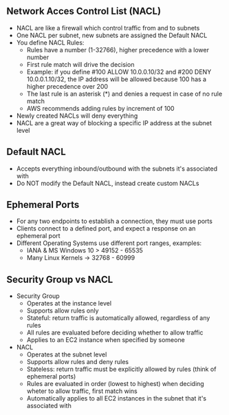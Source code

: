 ## Network Acces Control List (NACL)

- NACL are like a firewall which control traffic from and to subnets
- One NACL per subnet, new subnets are assigned the Default NACL
- You define NACL Rules:
    - Rules have a number (1-32766), higher precedence with a lower number
    - First rule match will drive the decision
    - Example: if you define #100 ALLOW 10.0.0.10/32 and #200 DENY 10.0.0.1.10/32, the IP address will be allowed because 100 has a higher precedence over 200
    - The last rule is an asterisk (*) and denies a request in case of no rule match
    - AWS recommends adding rules by increment of 100
- Newly created NACLs will deny everything
- NACL are a great way of blocking a specific IP address at the subnet level

## Default NACL
- Accepts everything inbound/outbound with the subnets it's associated with
- Do NOT modify the Default NACL, instead create custom NACLs

## Ephemeral Ports
- For any two endpoints to establish a connection, they must use ports
- Clients connect to a defined port, and expect a response on an ephemeral port
- Different Operating Systems use different port ranges, examples:
    - IANA & MS Windows 10 > 49152 - 65535
    - Many Linux Kernels -> 32768 - 60999

## Security Group vs NACL

- Security Group
    - Operates at the instance level
    - Supports allow rules only
    - Stateful: return traffic is automatically allowed, regardless of any rules
    - All rules are evaluated before deciding whether to allow traffic
    - Applies to an EC2 instance when specified by someone
- NACL
    - Operates at the subnet level
    - Supports allow rules and deny rules
    - Stateless: return traffic must be explicitly allowed by rules (think of ephemeral ports)
    - Rules are evaluated in order (lowest to highest)  when deciding wheter to allow traffic, first match wins
    - Automatically applies to all EC2 instances in the subnet that it's associated with

## 